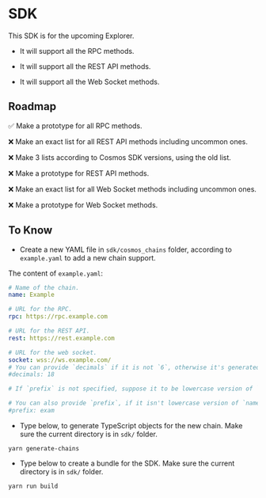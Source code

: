 # SDK

This SDK is for the upcoming Explorer.

-   It will support all the RPC methods.

-   It will support all the REST API methods.

-   It will support all the Web Socket methods.

## Roadmap

✅ Make a prototype for all RPC methods.

❌ Make an exact list for all REST API methods including uncommon ones.

❌ Make 3 lists according to Cosmos SDK versions, using the old list.

❌ Make a prototype for REST API methods.

❌ Make an exact list for all Web Socket methods including uncommon ones.

❌ Make a prototype for Web Socket methods.

## To Know

-   Create a new YAML file in `sdk/cosmos_chains` folder, according to `example.yaml` to add a new chain support.

The content of `example.yaml`:

```yaml
# Name of the chain.
name: Example

# URL for the RPC.
rpc: https://rpc.example.com

# URL for the REST API.
rest: https://rest.example.com

# URL for the web socket.
socket: wss://ws.example.com/
# You can provide `decimals` if it is not `6`, otherwise it's generated automatically.
#decimals: 18

# If `prefix` is not specified, suppose it to be lowercase version of `name`.

# You can also provide `prefix`, if it isn't lowercase version of `name`.
#prefix: exam
```

-   Type below, to generate TypeScript objects for the new chain.
    Make sure the current directory is in `sdk/` folder.

```
yarn generate-chains
```

-   Type below to create a bundle for the SDK.
    Make sure the current directory is in `sdk/` folder.

```
yarn run build
```
